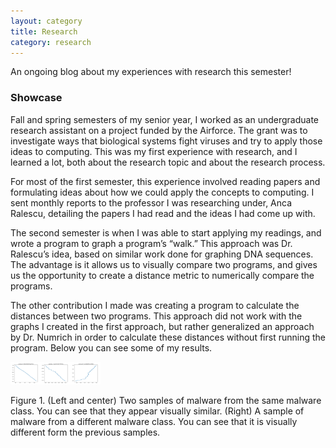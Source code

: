 ```yaml
---
layout: category
title: Research
category: research
---
```


An ongoing blog about my experiences with research this semester!


### Showcase
Fall and spring semesters of my senior year, I worked as an undergraduate research assistant on a project funded by the Airforce. The grant was to investigate ways that biological systems fight viruses and try to apply those ideas to computing. This was my first experience with research, and I learned a lot, both about the research topic and about the research process.  


For most of the first semester, this experience involved reading papers and formulating ideas about how we could apply the concepts to computing. I sent monthly reports to the professor I was researching under, Anca Ralescu, detailing the papers I had read and the ideas I had come up with. 


The second semester is when I was able to start applying my readings, and wrote a program to graph a program’s “walk.” This approach was Dr. Ralescu’s idea, based on similar work done for graphing DNA sequences. The advantage is it allows us to 
visually compare two programs, and gives us the opportunity to create a distance metric to numerically compare the programs.  


The other contribution I made was creating a program to calculate the distances between two programs. This approach did not work with the graphs I created in the first approach, but rather generalized an approach by Dr. Numrich in order to calculate these distances without first running the program. Below you can see some of my results. 

<span><img src="../s1.png" width="48"><img src="../s2.png" width="48"><img src="../s3.png" width="48"></span>

Figure 1. (Left and center) Two samples of malware from the same malware class. You can see that they appear visually similar. (Right) A sample of malware from a different malware class. You can see that it is visually different form the previous samples. 

